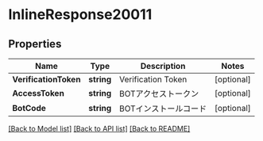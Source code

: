 # InlineResponse20011

## Properties

Name | Type | Description | Notes
------------ | ------------- | ------------- | -------------
**VerificationToken** | **string** | Verification Token | [optional] 
**AccessToken** | **string** | BOTアクセストークン | [optional] 
**BotCode** | **string** | BOTインストールコード | [optional] 

[[Back to Model list]](../README.md#documentation-for-models) [[Back to API list]](../README.md#documentation-for-api-endpoints) [[Back to README]](../README.md)


